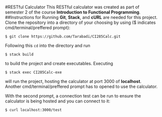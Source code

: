 #RESTful Calculator
This RESTful calculator was created as part of semester 2 of the course **Introduction to Functional Programming**.
##Instructions for Running
**Git**, **Stack**, and **cURL** are needed for this project.
Clone the repository into a directory of your choosing by using ($ indicates cmd/terminal/preffered prompt):
```
$ git clone https://github.com/Tarabadi/CI285Calc.git
```
Following this `cd` into the directory and run
```
$ stack build
```
to build the project and create executables. Executing 
```
$ stack exec CI285Calc-exe
```
will run the project, hosting the calculator at port 3000 of **localhost**. Another cmd/terminal/preffered prompt has to opened to use the calculator.

With the second prompt, a connection test can be run to ensure the calculator is being hosted and you can connect to it:
```
$ curl localhost:3000/test
```
